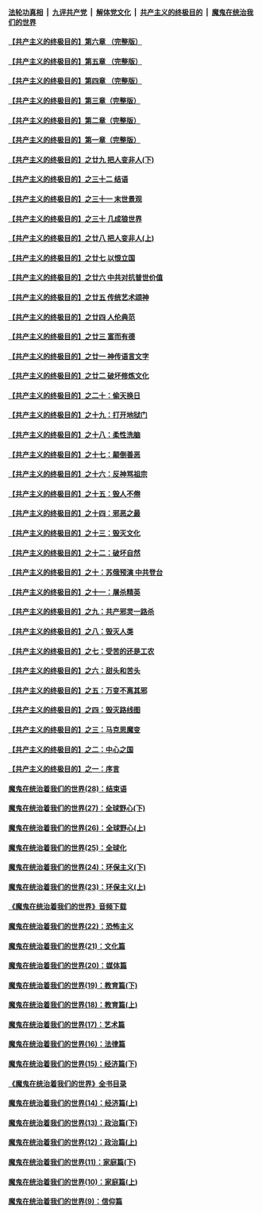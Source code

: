 

####  [法轮功真相](../../../../basic/blob/master/README.md?t=07190202) &nbsp;|&nbsp; [九评共产党](../../../../9ping.md/blob/master/README.md?t=07190202) &nbsp;|&nbsp; [解体党文化](../../../../jtdwh.md/blob/master/README.md?t=07190202)  &nbsp;|&nbsp; [共产主义的终极目的](../../../../gczydzjmd.md/blob/master/README.md?t=07190202) &nbsp;|&nbsp; [魔鬼在统治我们的世界](../../../../mgztzwmdsj.md/blob/master/README.md?t=07190202) 

#### [【共产主义的终极目的】第六章 （完整版）](../pages/nsc422/n11428913.md?t=07190202) 

#### [【共产主义的终极目的】第五章 （完整版）](../pages/nsc422/n11428912.md?t=07190202) 

#### [【共产主义的终极目的】第四章 （完整版）](../pages/nsc422/n11428907.md?t=07190202) 

#### [【共产主义的终极目的】第三章（完整版）](../pages/nsc422/n11428848.md?t=07190202) 

#### [【共产主义的终极目的】第二章（完整版）](../pages/nsc422/n11428831.md?t=07190202) 

#### [【共产主义的终极目的】第一章（完整版）](../pages/nsc422/n11417651.md?t=07190202) 

#### [【共产主义的终极目的】之廿九 把人变非人(下)](../pages/nsc422/n11344140.md?t=07190202) 

#### [【共产主义的终极目的】之三十二 结语](../pages/nsc422/n11360535.md?t=07190202) 

#### [【共产主义的终极目的】之三十一 末世景观](../pages/nsc422/n11351129.md?t=07190202) 

#### [【共产主义的终极目的】之三十 几成狼世界](../pages/nsc422/n11348280.md?t=07190202) 

#### [【共产主义的终极目的】之廿八 把人变非人(上)](../pages/nsc422/n11340492.md?t=07190202) 

#### [【共产主义的终极目的】之廿七 以恨立国](../pages/nsc422/n11336944.md?t=07190202) 

#### [【共产主义的终极目的】之廿六 中共对抗普世价值](../pages/nsc422/n11324785.md?t=07190202) 

#### [【共产主义的终极目的】之廿五 传统艺术颂神](../pages/nsc422/n11296396.md?t=07190202) 

#### [【共产主义的终极目的】之廿四 人伦典范](../pages/nsc422/n11296397.md?t=07190202) 

#### [【共产主义的终极目的】之廿三 富而有德](../pages/nsc422/n11283598.md?t=07190202) 

#### [【共产主义的终极目的】之廿一 神传语言文字](../pages/nsc422/n11263265.md?t=07190202) 

#### [【共产主义的终极目的】之廿二 破坏修炼文化](../pages/nsc422/n11245728.md?t=07190202) 

#### [【共产主义的终极目的】之二十：偷天换日](../pages/nsc422/n11238846.md?t=07190202) 

#### [【共产主义的终极目的】之十九：打开地狱门](../pages/nsc422/n11206376.md?t=07190202) 

#### [【共产主义的终极目的】之十八：柔性洗脑](../pages/nsc422/n11199994.md?t=07190202) 

#### [【共产主义的终极目的】之十七：颠倒善恶](../pages/nsc422/n11179782.md?t=07190202) 

#### [【共产主义的终极目的】之十六：反神骂祖宗](../pages/nsc422/n11166798.md?t=07190202) 

#### [【共产主义的终极目的】之十五：毁人不倦](../pages/nsc422/n11166792.md?t=07190202) 

#### [【共产主义的终极目的】之十四：邪恶之最](../pages/nsc422/n11150249.md?t=07190202) 

#### [【共产主义的终极目的】之十三：毁灭文化](../pages/nsc422/n11135227.md?t=07190202) 

#### [【共产主义的终极目的】之十二：破坏自然](../pages/nsc422/n11135214.md?t=07190202) 

#### [【共产主义的终极目的】之十：苏俄预演 中共登台](../pages/nsc422/n11118424.md?t=07190202) 

#### [【共产主义的终极目的】之十一：屠杀精英](../pages/nsc422/n11118442.md?t=07190202) 

#### [【共产主义的终极目的】之九：共产邪灵一路杀](../pages/nsc422/n11114139.md?t=07190202) 

#### [【共产主义的终极目的】之八：毁灭人类](../pages/nsc422/n11108503.md?t=07190202) 

#### [【共产主义的终极目的】之七：受苦的还是工农](../pages/nsc422/n11101809.md?t=07190202) 

#### [【共产主义的终极目的】之六：甜头和苦头](../pages/nsc422/n11096971.md?t=07190202) 

#### [【共产主义的终极目的】之五：万变不离其邪](../pages/nsc422/n11091285.md?t=07190202) 

#### [【共产主义的终极目的】之四：毁灭路线图](../pages/nsc422/n11086284.md?t=07190202) 

#### [【共产主义的终极目的】之三：马克思魔变](../pages/nsc422/n11061941.md?t=07190202) 

#### [【共产主义的终极目的】之二：中心之国](../pages/nsc422/n11047728.md?t=07190202) 

#### [【共产主义的终极目的】之一：序言](../pages/nsc422/n11086077.md?t=07190202) 

#### [魔鬼在统治着我们的世界(28)：结束语](../pages/nsc422/n10936246.md?t=07190202) 

#### [魔鬼在统治着我们的世界(27)：全球野心(下)](../pages/nsc422/n10928319.md?t=07190202) 

#### [魔鬼在统治着我们的世界(26)：全球野心(上)](../pages/nsc422/n10900318.md?t=07190202) 

#### [魔鬼在统治着我们的世界(25)：全球化](../pages/nsc422/n10788205.md?t=07190202) 

#### [魔鬼在统治着我们的世界(24)：环保主义(下)](../pages/nsc422/n10695307.md?t=07190202) 

#### [魔鬼在统治着我们的世界(23)：环保主义(上)](../pages/nsc422/n10688613.md?t=07190202) 

#### [《魔鬼在统治着我们的世界》音频下载](../pages/nsc422/n10635553.md?t=07190202) 

#### [魔鬼在统治着我们的世界(22)：恐怖主义](../pages/nsc422/n10614727.md?t=07190202) 

#### [魔鬼在统治着我们的世界(21)：文化篇](../pages/nsc422/n10597706.md?t=07190202) 

#### [魔鬼在统治着我们的世界(20)：媒体篇](../pages/nsc422/n10586579.md?t=07190202) 

#### [魔鬼在统治着我们的世界(19)：教育篇(下)](../pages/nsc422/n10564808.md?t=07190202) 

#### [魔鬼在统治着我们的世界(18)：教育篇(上)](../pages/nsc422/n10526970.md?t=07190202) 

#### [魔鬼在统治着我们的世界(17)：艺术篇](../pages/nsc422/n10499093.md?t=07190202) 

#### [魔鬼在统治着我们的世界(16)：法律篇](../pages/nsc422/n10485969.md?t=07190202) 

#### [魔鬼在统治着我们的世界(15)：经济篇(下)](../pages/nsc422/n10469975.md?t=07190202) 

#### [《魔鬼在统治着我们的世界》全书目录](../pages/nsc422/n10464261.md?t=07190202) 

#### [魔鬼在统治着我们的世界(14)：经济篇(上)](../pages/nsc422/n10457370.md?t=07190202) 

#### [魔鬼在统治着我们的世界(13)：政治篇(下)](../pages/nsc422/n10448270.md?t=07190202) 

#### [魔鬼在统治着我们的世界(12)：政治篇(上)](../pages/nsc422/n10444576.md?t=07190202) 

#### [魔鬼在统治着我们的世界(11)：家庭篇(下)](../pages/nsc422/n10440961.md?t=07190202) 

#### [魔鬼在统治着我们的世界(10)：家庭篇(上)](../pages/nsc422/n10435448.md?t=07190202) 

#### [魔鬼在统治着我们的世界(9)：信仰篇](../pages/nsc422/n10432159.md?t=07190202) 

